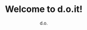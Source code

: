 ---
author: d.o.
title: Welcome to d.o.it!
description: d.o.it - Try something out.
thumbnail:
    url: /img/stone_egg.jpg
    author: Dominik Oswald
actions:
  about:
    url: "about"
    title: "About"
---
